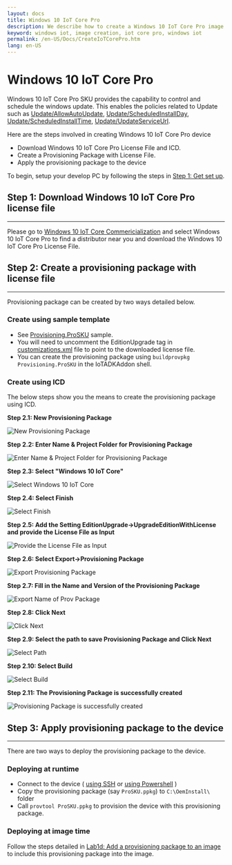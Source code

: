 ```yaml
---
layout: docs
title: Windows 10 IoT Core Pro
description: We describe how to create a Windows 10 IoT Core Pro image
keyword: windows iot, image creation, iot core pro, windows iot
permalink: /en-US/Docs/CreateIoTCorePro.htm
lang: en-US
---
```


# Windows 10 IoT Core Pro

Windows 10 IoT Core Pro SKU provides the capability to control and schedule the windows update. This enables the policies related to Update such as [Update/AllowAutoUpdate](https://msdn.microsoft.com/library/windows/hardware/dn904962(v=vs.85).aspx#Update_AllowAutoUpdate), [Update/ScheduledInstallDay](https://msdn.microsoft.com/library/windows/hardware/dn904962(v=vs.85).aspx#Update_ScheduledInstallDay), [Update/ScheduledInstallTime](https://msdn.microsoft.com/library/windows/hardware/dn904962(v=vs.85).aspx#Update_ScheduledInstallTime), [Update/UpdateServiceUrl](https://msdn.microsoft.com/library/windows/hardware/dn904962(v=vs.85).aspx#Update_UpdateServiceUrl).


Here are the steps involved in creating Windows 10 IoT Core Pro device

* Download Windows 10 IoT Core Pro License File and ICD.
* Create a Provisioning Package with License File.
* Apply the provisioning package to the device

To begin, setup your develop PC by following the steps in [Step 1: Get set up]({{site.baseurl}}/{{page.lang}}/Docs/InstallPackage.htm).


## Step 1: Download Windows 10 IoT Core Pro license file 
___

Please go to [Windows 10 IoT Core Commericialization](http://go.microsoft.com/fwlink/?LinkID=614849) and select Windows 10 IoT Core Pro to find a distributor near you and download the Windows 10 IoT Core Pro License File.


## Step 2: Create a provisioning package with license file 
___
Provisioning package can be created by two ways detailed below.

### Create using sample template

* See [Provisioning.ProSKU](https://github.com/ms-iot/iot-adk-addonkit/tree/develop/Common/Packages/Provisioning.ProSKU) sample. 
* You will need to uncomment the EditionUpgrade tag in [customizations.xml](https://github.com/ms-iot/iot-adk-addonkit/blob/develop/Common/Packages/Provisioning.ProSKU/customizations.xml) file to point to the downloaded license file.
* You can create the provisioning package using `buildprovpkg Provisioning.ProSKU` in the IoTADKAddon shell.

### Create using ICD

The below steps show you the means to create the provisioning package using ICD.

**Step 2.1: New Provisioning Package**

![New Provisioning Package]({{site.baseurl}}/Resources/images/CreateIoTCorePro/CreatePpkg1.png)

**Step 2.2: Enter Name & Project Folder for Provisioning Package**

![Enter Name & Project Folder for Provisioning Package]({{site.baseurl}}/Resources/images/CreateIoTCorePro/CreatePpkg2.png)

**Step 2.3: Select "Windows 10 IoT Core"**

![Select Windows 10 IoT Core]({{site.baseurl}}/Resources/images/CreateIoTCorePro/CreatePpkg3.png)

**Step 2.4: Select Finish**

![Select Finish]({{site.baseurl}}/Resources/images/CreateIoTCorePro/CreatePpkg4.png)

**Step 2.5: Add the Setting EditionUpgrade->UpgradeEditionWithLicense and provide the License File as Input**

![Provide the License File as Input]({{site.baseurl}}/Resources/images/CreateIoTCorePro/CreatePpkg5.png)

**Step 2.6: Select Export->Provisioning Package**

![Export Provisioning Package]({{site.baseurl}}/Resources/images/CreateIoTCorePro/CreatePpkg6.png)

**Step 2.7: Fill in the Name and Version of the Provisioning Package**

![Export Name of Prov Package]({{site.baseurl}}/Resources/images/CreateIoTCorePro/CreatePpkg7.png)

**Step 2.8: Click Next**

![Click Next]({{site.baseurl}}/Resources/images/CreateIoTCorePro/CreatePpkg8.png)

**Step 2.9: Select the path to save Provisioning Package and Click Next**

![Select Path]({{site.baseurl}}/Resources/images/CreateIoTCorePro/CreatePpkg9.png)

**Step 2.10: Select Build**

![Select Build]({{site.baseurl}}/Resources/images/CreateIoTCorePro/CreatePpkg10.png)

**Step 2.11: The Provisioning Package is successfully created**

![Provisioning Package is successfully created]({{site.baseurl}}/Resources/images/CreateIoTCorePro/CreatePpkg11.png)

## Step 3: Apply provisioning package to the device
___
There are two ways to deploy the provisioning package to the device.

### Deploying at runtime

* Connect to the device ( [using SSH]({{site.baseurl}}/{{page.lang}}/Docs/SSH.htm) or [using Powershell]({{site.baseurl}}/{{page.lang}}/Docs/powershell.htm) )
* Copy the provisioning package (say `ProSKU.ppkg`) to `C:\OemInstall\` folder
* Call `provtool ProSKU.ppkg` to provision the device with this provisioning package.

### Deploying at image time

Follow the steps detailed in [Lab1d: Add a provisioning package to an image](https://msdn.microsoft.com/windows/hardware/commercialize/manufacture/iot/add-a-provisioning-package-to-an-image) to include this provisioning package into the image.
